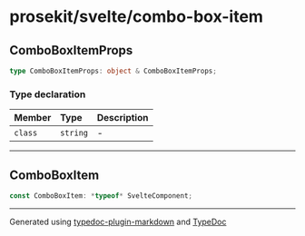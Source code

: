 # prosekit/svelte/combo-box-item

<a id="comboboxitemprops" name="comboboxitemprops"></a>

## ComboBoxItemProps

```ts
type ComboBoxItemProps: object & ComboBoxItemProps;
```

### Type declaration

| Member | Type | Description |
| :------ | :------ | :------ |
| `class` | `string` | - |

***

<a id="comboboxitem" name="comboboxitem"></a>

## ComboBoxItem

```ts
const ComboBoxItem: *typeof* SvelteComponent;
```

***

Generated using [typedoc-plugin-markdown](https://www.npmjs.com/package/typedoc-plugin-markdown) and [TypeDoc](https://typedoc.org/)
